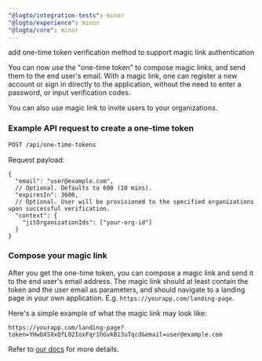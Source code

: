```yaml
---
"@logto/integration-tests": minor
"@logto/experience": minor
"@logto/core": minor
---
```


add one-time token verification method to support magic link authentication

You can now use the "one-time token" to compose magic links, and send them to the end user's email.
With a magic link, one can register a new account or sign in directly to the application, without the need to enter a password, or input verification codes.

You can also use magic link to invite users to your organizations.

### Example API request to create a one-time token

```bash
POST /api/one-time-tokens
```

Request payload:

```jsonc
{
  "email": "user@example.com",
  // Optional. Defaults to 600 (10 mins).
  "expiresIn": 3600,
  // Optional. User will be provisioned to the specified organizations upon successful verification.
  "context": {
    "jitOrganizationIds": ["your-org-id"]
  }
}
```

### Compose your magic link

After you get the one-time token, you can compose a magic link and send it to the end user's email address. The magic link should at least contain the token and the user email as parameters, and should navigate to a landing page in your own application. E.g. `https://yourapp.com/landing-page`.

Here's a simple example of what the magic link may look like:

```http
https://yourapp.com/landing-page?token=YHwbXSXxQfL02IoxFqr1hGvkB13uTqcd&email=user@example.com
```

Refer to [our docs](https://docs.logto.io/docs/end-user-flows/one-time-token) for more details.
